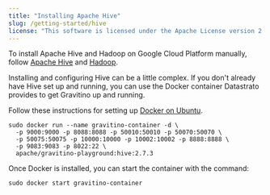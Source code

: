 ```yaml
---
title: "Installing Apache Hive"
slug: /getting-started/hive
license: "This software is licensed under the Apache License version 2."
---
```


To install Apache Hive and Hadoop on Google Cloud Platform manually,
follow [Apache Hive](https://cwiki.apache.org/confluence/display/Hive/) and
[Hadoop](https://hadoop.apache.org/docs/stable/hadoop-project-dist/hadoop-common/SingleCluster.html).

Installing and configuring Hive can be a little complex.
If you don't already have Hive set up and running, you can use the Docker container
Datastrato provides to get Gravitino up and running.

Follow these instructions for setting up
[Docker on Ubuntu](https://docs.docker.com/engine/install/ubuntu/).

```shell
sudo docker run --name gravitino-container -d \
  -p 9000:9000 -p 8088:8088 -p 50010:50010 -p 50070:50070 \
  -p 50075:50075 -p 10000:10000 -p 10002:10002 -p 8888:8888 \
  -p 9083:9083 -p 8022:22 \
  apache/gravitino-playground:hive:2.7.3
```

Once Docker is installed, you can start the container with the command:

```shell
sudo docker start gravitino-container
```

<!--TODO: Add some instructions for non-docker environment-->


